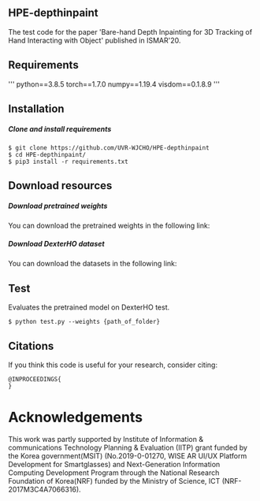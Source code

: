 ## HPE-depthinpaint

The test code for the paper 'Bare-hand Depth Inpainting for 3D Tracking of Hand Interacting with Object' published in ISMAR'20. 

## Requirements
'''
python==3.8.5
torch==1.7.0
numpy==1.19.4
visdom==0.1.8.9
'''

## Installation
##### Clone and install requirements
    $ git clone https://github.com/UVR-WJCHO/HPE-depthinpaint
    $ cd HPE-depthinpaint/
    $ pip3 install -r requirements.txt


## Download resources
##### Download pretrained weights
You can download the pretrained weights in the following link:


##### Download DexterHO dataset
You can download the datasets in the following link:

	

## Test
Evaluates the pretrained model on DexterHO test.

    $ python test.py --weights {path_of_folder}


## Citations
If you think this code is useful for your research, consider citing:
```
@INPROCEEDINGS{
}
```

# Acknowledgements
This work was partly supported by Institute of Information & communications Technology Planning & Evaluation (IITP) grant funded by the Korea government(MSIT) (No.2019-0-01270, WISE AR UI/UX Platform Development for Smartglasses) and Next-Generation Information Computing Development Program through the National Research Foundation of Korea(NRF) funded by the Ministry of Science, ICT (NRF-2017M3C4A7066316).
